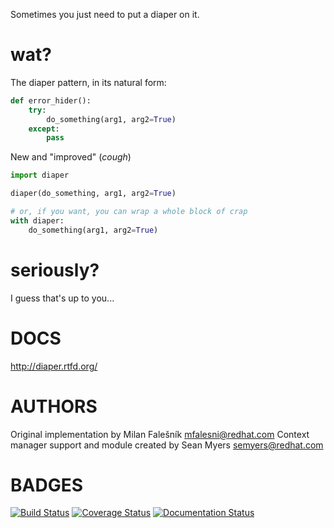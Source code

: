 Sometimes you just need to put a diaper on it.

wat?
====

The diaper pattern, in its natural form:
```python
def error_hider():
    try:
        do_something(arg1, arg2=True)
    except:
        pass

```

New and "improved" (*cough*)

```python
import diaper

diaper(do_something, arg1, arg2=True)

# or, if you want, you can wrap a whole block of crap
with diaper:
    do_something(arg1, arg2=True)

```

seriously?
==========

I guess that's up to you...

DOCS
====

http://diaper.rtfd.org/

AUTHORS
=======
Original implementation by Milan Falešník <mfalesni@redhat.com>
Context manager support and module created by Sean Myers <semyers@redhat.com>

BADGES
======

[![Build Status](https://travis-ci.org/seandst/diaper.svg?branch=master)](https://travis-ci.org/seandst/diaper)
[![Coverage Status](https://coveralls.io/repos/seandst/diaper/badge.svg?branch=master)](https://coveralls.io/r/seandst/diaper?branch=master)
[![Documentation Status](https://readthedocs.org/projects/diaper/badge/?version=latest)](https://readthedocs.org/projects/diaper/?badge=latest)
